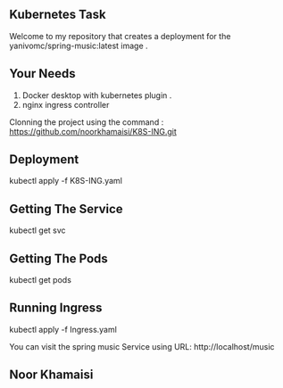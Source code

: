 ## Kubernetes Task

Welcome to my repository that creates a deployment for the yanivomc/spring-music:latest image . 

## Your Needs 
1. Docker desktop with kubernetes plugin .
2. nginx ingress controller

Clonning the project using the command : 
https://github.com/noorkhamaisi/K8S-ING.git


## Deployment

kubectl apply -f K8S-ING.yaml

## Getting The Service 
kubectl get svc

## Getting The Pods 
kubectl get pods

## Running Ingress

kubectl apply -f Ingress.yaml

You can visit the spring music Service using URL: http://localhost/music





## Noor Khamaisi